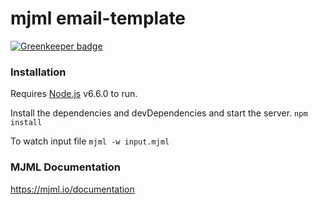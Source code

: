 # mjml email-template

[![Greenkeeper badge](https://badges.greenkeeper.io/spielhoelle/email-template.svg)](https://greenkeeper.io/)

### Installation
Requires [Node.js](https://nodejs.org/) v6.6.0 to run.

Install the dependencies and devDependencies and start the server.
`npm install`

To watch input file
`mjml -w input.mjml`

### MJML Documentation
https://mjml.io/documentation
